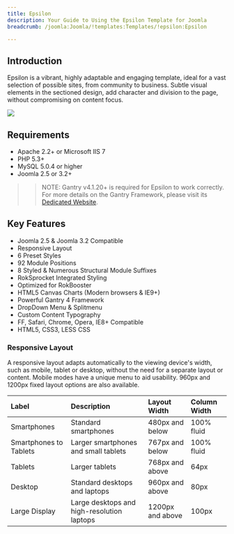 ```yaml
---
title: Epsilon
description: Your Guide to Using the Epsilon Template for Joomla
breadcrumb: /joomla:Joomla/!templates:Templates/!epsilon:Epsilon

---
```


Introduction
-----

Epsilon is a vibrant, highly adaptable and engaging template, ideal for a vast selection of possible sites, from community to business. Subtle visual elements in the sectioned design, add character and division to the page, without compromising on content focus.

![][Epsilon]

Requirements
-----
* Apache 2.2+ or Microsoft IIS 7
* PHP 5.3+
* MySQL 5.0.4 or higher
* Joomla 2.5 or 3.2+

>> NOTE: Gantry v4.1.20+ is required for Epsilon to work correctly. For more details on the Gantry Framework, please visit its [Dedicated Website][gantry].

Key Features
-----

* Joomla 2.5 & Joomla 3.2 Compatible
* Responsive Layout
* 6 Preset Styles
* 92 Module Positions
* 8 Styled & Numerous Structural Module Suffixes
* RokSprocket Integrated Styling
* Optimized for RokBooster
* HTML5 Canvas Charts (Modern browsers & IE9+)
* Powerful Gantry 4 Framework
* DropDown Menu & Splitmenu
* Custom Content Typography
* FF, Safari, Chrome, Opera, IE8+ Compatible
* HTML5, CSS3, LESS CSS

### Responsive Layout

A responsive layout adapts automatically to the viewing device's width, such as mobile, tablet or desktop, without the need for a separate layout or content. Mobile modes have a unique menu to aid usability. 960px and 1200px fixed layout options are also available.

| Label                  | Description                                | Layout Width     | Column Width |  
| :--------------------- | :----------------------------------------- | :--------------- | :----------- |  
| Smartphones            | Standard smartphones                       | 480px and below  | 100% fluid   |  
| Smartphones to Tablets | Larger smartphones and small tablets       | 767px and below  | 100% fluid   |  
| Tablets                | Larger tablets                             | 768px and above  | 64px         |  
| Desktop                | Standard desktops and laptops              | 960px and above  | 80px         |  
| Large Display          | Large desktops and high-resolution laptops | 1200px and above | 100px        |  

[gantry]: http://www.gantry-framework.org/
[Epsilon]: assets/epsilon.jpeg
[responsive]: assets/responsive.jpg
[chart]: assets/chart.jpg
[filezilla]: https://filezilla-project.org
[launcher]: ../../start/rocketlauncher.md
[chooser]: assets/chooser.jpg
